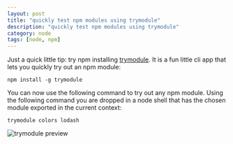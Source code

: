 ```yaml
---
layout: post
title: "quickly test npm modules using trymodule"
description: "quickly test npm modules using trymodule"
category: node
tags: [node, npm]
---
```



Just a quick little tip: try npm installing [trymodule](https://github.com/VictorBjelkholm/trymodule). It is a fun little cli app that lets you quickly try out an npm module:

`npm install -g trymodule`

You can now use the following command to try out any npm module. Using the following command you are dropped in a node shell that has the chosen module exported in the current context:

`trymodule colors lodash`

![trymodule preview](https://github.com/VictorBjelkholm/trymodule/raw/master/preview.gif)
